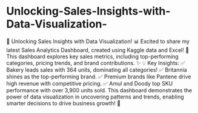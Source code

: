 # Unlocking-Sales-Insights-with-Data-Visualization-
🚀 Unlocking Sales Insights with Data Visualization! 📊 Excited to share my latest Sales Analytics Dashboard, created using Kaggle data and Excel! 🎉 This dashboard explores key sales metrics, including top-performing categories, pricing trends, and brand contributions. ✨
💡 Key Insights: ✅ Bakery leads sales with 364 units, dominating all categories! ✅ Britannia shines as the top-performing brand. ✅ Premium brands like Pantene drive high revenue with competitive pricing. ✅ Amul and Doody top SKU performance with over 3,900 units sold.
This dashboard demonstrates the power of data visualization in uncovering patterns and trends, enabling smarter decisions to drive business growth! 💼
